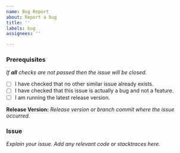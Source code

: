 ```yaml
---
name: Bug Report
about: Report a bug
title: ''
labels: bug
assignees: ''

---
```


### Prerequisites
*If **all** checks are not passed then the issue will be closed.*
- [ ] I have checked that no other similar issue already exists.
- [ ] I have checked that this issue is actually a bug and not a feature.
- [ ] I am running the latest release version.

**Release Version:** *Release version or branch commit where the issue occurred.*


### Issue
*Explain your issue. Add any relevant code or stacktraces here.*

